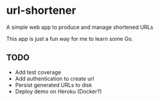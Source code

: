 # url-shortener
A simple web app to produce and manage shortened URLs

This app is just a fun way for me to learn some Go.

## TODO
- Add test coverage
- Add authentication to create url
- Persist generated URLs to disk
- Deploy demo on Heroku (Docker?)